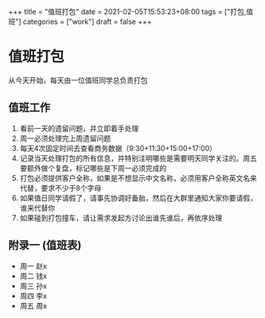 +++
title = "值班打包"
date = 2021-02-05T15:53:23+08:00
tags = ["打包,值班"]
categories = ["work"]
draft = false
+++

# 值班打包

从今天开始，每天由一位值班同学总负责打包

## 值班工作

1. 看前一天的遗留问题，并立即着手处理
1. 周一必须处理完上周遗留问题
1. 每天4次固定时间去查看商务数据（9:30+11:30+15:00+17:00）
1. 记录当天处理打包的所有信息，并特别注明哪些是需要明天同学关注的。周五要额外做个复盘，标记哪些是下周一必须完成的
1. 打包必须提供客户全称，如果是不想显示中文名称，必须用客户全称英文名来代替，要求不少于8个字母
1. 如果值日同学请假了，请事先协调好备胎，然后在大群里通知大家你要请假，谁来代替你
1. 如果碰到打包撞车，请让需求发起方讨论出谁先谁后，再依序处理

## 附录一 (值班表)
- 周一 赵x
- 周二 钱x
- 周三 孙x 
- 周四 李x
- 周五 周x